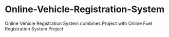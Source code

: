 # Online-Vehicle-Registration-System
Online Vehicle Registration System combines Project with Online Fuel Registration System Project
